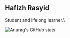 ## Hafizh Rasyid

<!--
**hfizhrsyid/hfizhrsyid** is a ✨ _special_ ✨ repository because its `README.md` (this file) appears on your GitHub profile.

Here are some ideas to get you started:

- 🔭 I’m currently working on ...
- 🌱 I’m currently learning ...
- 👯 I’m looking to collaborate on ...
- 🤔 I’m looking for help with ...
- 💬 Ask me about ...
- 📫 How to reach me: ...
- 😄 Pronouns: ...
- ⚡ Fun fact: ...
-->
Student and lifelong learner.\

![Anurag's GitHub stats](https://github-readme-stats.vercel.app/api?username=hfizhrsyid&show_icons=true&theme=dark)
